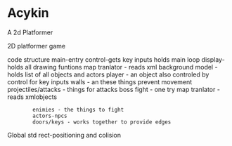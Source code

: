 # Acykin


A 2d Platformer



2D platformer game

code structure
main-entry
	control-gets key inputs holds main loop
		display-holds all drawing funtions
			map tranlator - reads xml background
		model - holds list of all objects and actors
			player - an object also controled by control for key inputs
			walls - an these things prevent movement
			projectiles/attacks - things for attacks
			boss fight - one try
			map tranlator - reads xmlobjects


			enimies - the things to fight
			actors-npcs
			doors/keys - works together to provide edges
			
Global std
	rect-positioning and colision


